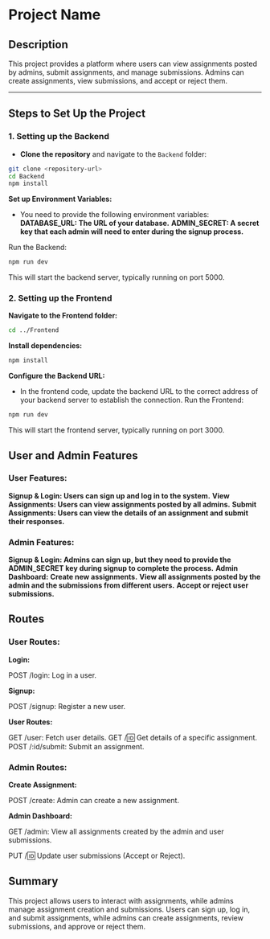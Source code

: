 # Project Name

## Description
This project provides a platform where users can view assignments posted by admins, submit assignments, and manage submissions. Admins can create assignments, view submissions, and accept or reject them.

---

## Steps to Set Up the Project

### 1. **Setting up the Backend**

- **Clone the repository** and navigate to the `Backend` folder:

```bash
git clone <repository-url>
cd Backend
npm install
```
**Set up Environment Variables:**

- You need to provide the following environment variables:
**DATABASE_URL: The URL of your database.**
**ADMIN_SECRET: A secret key that each admin will need to enter during the signup process.**

Run the Backend:

```bash
npm run dev
```
This will start the backend server, typically running on port 5000.

### **2. Setting up the Frontend**
**Navigate to the Frontend folder:**
```bash
cd ../Frontend
```
**Install dependencies:**
```bash
npm install
```
**Configure the Backend URL:**
- In the frontend code, update the backend URL to the correct address of your backend server to establish the connection.
Run the Frontend:

```bash
npm run dev
```
This will start the frontend server, typically running on port 3000.

## User and Admin Features
### User Features:
**Signup & Login: Users can sign up and log in to the system.**
**View Assignments: Users can view assignments posted by all admins.**
**Submit Assignments: Users can view the details of an assignment and submit their responses.**

### Admin Features:
**Signup & Login: Admins can sign up, but they need to provide the ADMIN_SECRET key during signup to complete the process.**
**Admin Dashboard:**
**Create new assignments.**
**View all assignments posted by the admin and the submissions from different users.**
**Accept or reject user submissions.**

## Routes
### User Routes:

**Login:**

POST /login: Log in a user.

**Signup:**

POST /signup: Register a new user.

**User Routes:**

GET /user: Fetch user details.
GET /:id: Get details of a specific assignment.
POST /:id/submit: Submit an assignment.

### Admin Routes:
**Create Assignment:**

POST /create: Admin can create a new assignment.

**Admin Dashboard:**

GET /admin: View all assignments created by the admin and user submissions.

PUT /:id: Update user submissions (Accept or Reject).

## Summary
This project allows users to interact with assignments, while admins manage assignment creation and submissions. Users can sign up, log in, and submit assignments, while admins can create assignments, review submissions, and approve or reject them.
